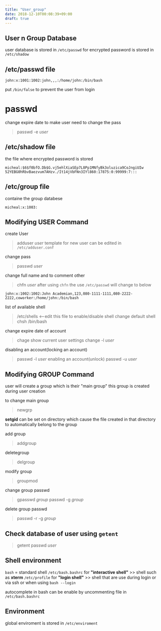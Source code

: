 ```yaml
---
title: "User_group"
date: 2018-12-10T00:08:39+09:00
draft: true
---
```


## User n Group Database
user database is stored in `/etc/passwd`
for encrypted password is stored in `/etc/shadow`

## /etc/passwd file
```
john:x:1001:1002:john,,,:/home/john:/bin/bash 
```

put `/bin/false` to prevent the user from login 

# passwd
change expire date to make user need to change the pass
> passwd -e *user*

## /etc/shadow file
the file where encrypted password is stored
```
micheal:$6$f0bfO.Db$G.vj5ehlXiaSEp7L8Pp1MNfyBk3oluzica9CoJngiUIw
52YEBG0hRbvBaezvum7AHzv./It14jVbFNn3IYl860:17875:0:99999:7:::   
```

## /etc/group file
containe the group databese
```
micheal:x:1003: 
```

## Modifying USER Command
create User
> adduser *user*
template for new user can be edited in `/etc/adduser.conf`


change pass
> passwd *user*

change full name and to comment other
> chfn *user*
after using `chfn` the use `/etc/passwd` will change to below
```
john:x:1002:1002:John Academian,123,080-1111-1111,080-2222-2222,coworker:/home/john:/bin/bash               
```

list of available shell
> /etc/shells <--edit this file to enable/disable shell
change default shell
> chsh /bin/bash

change expire date of account
> chage 
show current user settings
> change -l *user*

disabling an account(locking an account)
> passwd -l *user*
enabling an account(unlock)
> passwd -u *user*


## Modifying GROUP Command
user will create a group which is their "main group"
this group is created during user creation

to  change main group
> newgrp

**setgid** can be set on directory which cause the file created in that directory
to automatically belong to the group

add group
> addgroup

deletegroup
> delgroup

modify group
> groupmod 

change group passwd
> gpasswd *group*
> passwd -g *group*

delete group passwd
> passwd -r -g *group*

## Check database of user using `getent`
> getent passwd *user*


## Shell environment 
`bash` = standard shell 
`/etc/bash.bashrc` for **"interactive shell"** >> shell such as **xterm**
`/etc/profile` for **"login shell"** >> shell that are use during login or via ssh or when using `bash --login`

autocomplete in bash
can be enable by uncommenting file in `/etc/bash.bashrc`

## Environment
global enviroment is stored in `/etc/enviroment`
